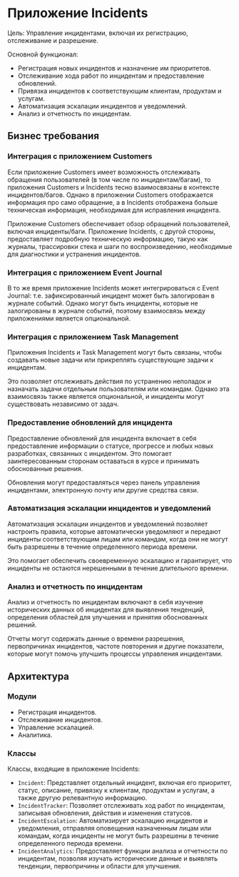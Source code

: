 # Приложение Incidents

Цель: Управление инцидентами, включая их регистрацию, отслеживание и разрешение.

Основной функционал:

- Регистрация новых инцидентов и назначение им приоритетов.
- Отслеживание хода работ по инцидентам и предоставление обновлений.
- Привязка инцидентов к соответствующим клиентам, продуктам и услугам.
- Автоматизация эскалации инцидентов и уведомлений.
- Анализ и отчетность по инцидентам.

## Бизнес требования

### Интеграция с приложением Customers

Если приложение Customers имеет возможность отслеживать обращения пользователей (в том числе по инцидентам/багам), то приложения Customers и Incidents тесно взаимосвязаны в контексте инцидентов/багов. Однако в приложении Customers отображается информация про само обращение, а в Incidents отображена больше техническая информация, необходимая для исправления инцидента.

Приложение Customers обеспечивает обзор обращений пользователей, включая инциденты/баги. 
Приложение Incidents, с другой стороны, предоставляет подробную техническую информацию, такую как журналы, трассировки стека и шаги по воспроизведению, необходимые для диагностики и устранения инцидентов.

### Интеграция с приложением Event Journal

В то же время приложение Incidents может интегрироваться с Event Journal: т.е. зафиксированный инцидент может быть залогирован в журнале событий. Однако могут быть инциденты, которые не залогированы в журнале событий, поэтому взаимосвязь между приложениями является опциональной.

### Интеграция с приложением Task Management

Приложения Incidents и Task Management могут быть связаны, чтобы создавать новые задачи или прикреплять существующие задачи к инцидентам.

Это позволяет отслеживать действия по устранению неполадок и назначать задачи отдельным пользователям или командам. Однако эта взаимосвязь также является опциональной, и инциденты могут существовать независимо от задач.

### Предоставление обновлений для инцидента

Предоставление обновлений для инцидента включает в себя предоставление информации о статусе, прогрессе и любых новых разработках, связанных с инцидентом. 
Это помогает заинтересованным сторонам оставаться в курсе и принимать обоснованные решения.

Обновления могут предоставляться через панель управления инцидентами, электронную почту или другие средства связи.

### Автоматизация эскалации инцидентов и уведомлений

Автоматизация эскалации инцидентов и уведомлений позволяет настроить правила, которые автоматически уведомляют и передают инциденты соответствующим лицам или командам, когда они не могут быть разрешены в течение определенного периода времени. 

Это помогает обеспечить своевременную эскалацию и гарантирует, что инциденты не остаются нерешенными в течение длительного времени.

### Анализ и отчетность по инцидентам

Анализ и отчетность по инцидентам включают в себя изучение исторических данных об инцидентах для выявления тенденций, определения областей для улучшения и принятия обоснованных решений. 

Отчеты могут содержать данные о времени разрешения, первопричинах инцидентов, частоте повторения и другие показатели, которые могут помочь улучшить процессы управления инцидентами.

## Архитектура

### Модули

- Регистрация инцидентов.
- Отслеживание инцидентов.
- Управление эскалацией.
- Аналитика.

### Классы 

Классы, входящие в приложение Incidents:

- `Incident`: Представляет отдельный инцидент, включая его приоритет, статус, описание, привязку к клиентам, продуктам и услугам, а также другую релевантную информацию.
- `IncidentTracker`: Позволяет отслеживать ход работ по инцидентам, записывая обновления, действия и изменения статусов.
- `IncidentEscalation`: Автоматизирует эскалацию инцидентов и уведомления, отправляя оповещения назначенным лицам или командам, когда инциденты не могут быть разрешены в течение определенного периода времени.
- `IncidentAnalytics`: Предоставляет функции анализа и отчетности по инцидентам, позволяя изучать исторические данные и выявлять тенденции, первопричины и области для улучшения.
